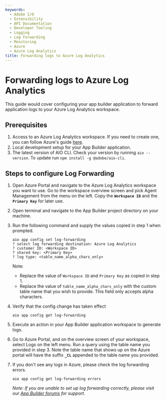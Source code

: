 ```yaml
---
keywords:
  - Adobe I/O
  - Extensibility
  - API Documentation
  - Developer Tooling
  - Logging
  - Log Forwarding
  - Monitoring
  - Azure
  - Azure Log Analytics
title: Forwarding logs to Azure Log Analytics
---
```


# Forwarding logs to Azure Log Analytics

This guide would cover configuring your app builder application to forward application logs to your Azure Log Analytics workspace.

## Prerequisites

1. Access to an Azure Log Analytics workspace. If you need to create one, you can follow Azure's guide [here](https://docs.microsoft.com/en-us/azure/azure-monitor/logs/quick-create-workspace).
2. Local development setup for your App Builder application.
3. The latest version of AIO CLI. Check your version by running `aio --version`. To update run `npm install -g @adobe/aio-cli`.


## Steps to configure Log Forwarding

1. Open Azure Portal and navigate to the Azure Log Analytics workspace you want to use. Go to the workspace overview screen and pick Agent Management from the menu on the left. Copy the **`Workspace ID`** and the **`Primary Key`** for later use.

2. Open terminal and navigate to the App Builder project directory on your machine.

3. Run the following command and supply the values copied in step 1 when prompted.

    ```
    aio app config set log-forwarding
    ? select log forwarding destination: Azure Log Analytics
    ? customer ID: <Workspace ID>
    ? shared key: <Primary Key>
    ? log type: <table_name_alpha_chars_only>
    ```

    Note:
    + Replace the value of `Workspace ID` and `Primary Key` as copied in step 1.
    + Replace the value of `table_name_alpha_chars_only` with the custom table name that you wish to provide. This field only accepts alpha characters.

4. Verify that the config change has taken effect 

    ```
    aio app config get log-forwarding
    ```

5. Execute an action in your App Builder application workspace to generate logs.

6. Go to Azure Portal, and on the overview screen of your workspace, select Logs on the left menu. Run a query using the table name you provided in step 3. Note the table name that shows up on the Azure portal will have the suffix **`_CL`** appended to the table name you provided.

7. If you don't see any logs in Azure, please check the log forwarding errors.
    ```
    aio app config get log-forwarding errors
    ```

    _Note: If you are unable to set up log forwarding correctly, please visit our [App Builder forums](https://experienceleaguecommunities.adobe.com/t5/app-builder/ct-p/app-builder) for support._
